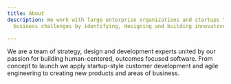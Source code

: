 ```yaml
---
title: About
description: We work with large enterprise organizations and startups to solve their
  business challenges by identifying, designing and building innovative software solutions.

---
```

We are a team of strategy, design and development experts united by our passion for building human-centered, outcomes focused software. From concept to launch we apply startup-style customer development and agile engineering to creating new products and areas of business.
